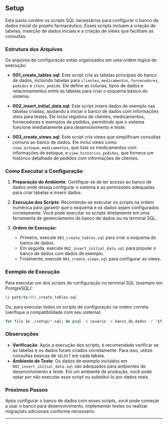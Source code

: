 ## Setup

Esta pasta contém os scripts SQL necessários para configurar o banco de dados inicial do projeto farmacêutico. Esses scripts incluem a criação de tabelas, inserção de dados iniciais e a criação de views que facilitam as consultas.

### Estrutura dos Arquivos

Os arquivos de configuração estão organizados em uma ordem lógica de execução:

- **001_create_tables.sql**: Este script cria as tabelas principais do banco de dados, incluindo tabelas para `clientes`, `medicamentos`, `fornecedores`, `pedidos` e `itens_pedido`. Ele define as colunas, tipos de dados e relacionamentos entre as tabelas para criar o esquema básico do sistema.

- **002_insert_initial_data.sql**: Este script insere dados de exemplo nas tabelas criadas, ajudando a iniciar o banco de dados com informações úteis para testes. Ele inclui registros de clientes, medicamentos, fornecedores e exemplos de pedidos, permitindo que o sistema funcione imediatamente para desenvolvimento e teste.

- **003_create_views.sql**: Este script cria views que simplificam consultas comuns ao banco de dados. Ele inclui views como `view_estoque_medicamentos`, que lista os medicamentos com informações de estoque, e `view_historico_pedidos`, que fornece um histórico detalhado de pedidos com informações de clientes.

### Como Executar a Configuração

1. **Preparação do Ambiente**: Certifique-se de ter acesso ao banco de dados onde deseja configurar o sistema e as permissões adequadas para criar tabelas e inserir dados.

2. **Execução dos Scripts**: Recomenda-se executar os scripts na ordem numérica para garantir que o esquema e os dados sejam configurados corretamente. Você pode executar os scripts diretamente em uma ferramenta de gerenciamento de banco de dados ou no terminal SQL.

3. **Ordem de Execução**:
   - Primeiro, execute `001_create_tables.sql` para criar o esquema do banco de dados.
   - Em seguida, execute `002_insert_initial_data.sql` para popular o banco de dados com dados de exemplo.
   - Finalmente, execute `003_create_views.sql` para configurar as views.

### Exemplo de Execução

Para executar um dos scripts de configuração no terminal SQL (exemplo em PostgreSQL):

```sql
\i path/to/001_create_tables.sql
```

Ou, para executar todos os scripts de configuração na ordem correta (verifique a compatibilidade com seu sistema):

```bash
for file in ./setup/*.sql; do psql -U usuario -d banco_de_dados -f "$file"; done
```

### Observações

- **Verificação**: Após a execução dos scripts, é recomendado verificar se as tabelas e os dados foram criados corretamente. Para isso, utilize consultas básicas de `SELECT` em cada tabela.
- **Ambiente de Teste**: Os dados de exemplo incluídos em `002_insert_initial_data.sql` são adequados para ambientes de desenvolvimento e teste. Em um ambiente de produção, você pode optar por não executar esse script ou substituí-lo por dados reais.

### Próximos Passos

Após configurar o banco de dados com esses scripts, você pode começar a usar o banco para desenvolvimento, implementar testes ou realizar migrações adicionais conforme necessário.

---